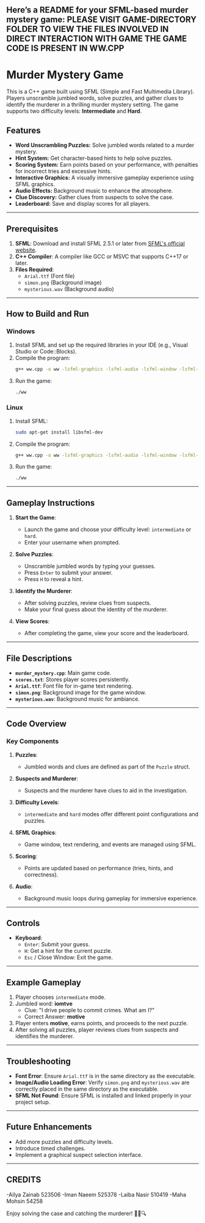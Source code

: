 Here’s a **README** for your SFML-based murder mystery game:
**PLEASE VISIT GAME-DIRECTORY FOLDER TO VIEW THE FILES INVOLVED IN DIRECT INTERACTION WITH GAME THE GAME CODE IS PRESENT IN WW.CPP**
---

# Murder Mystery Game

This is a C++ game built using SFML (Simple and Fast Multimedia Library). Players unscramble jumbled words, solve puzzles, and gather clues to identify the murderer in a thrilling murder mystery setting. The game supports two difficulty levels: **Intermediate** and **Hard**.

## Features
- **Word Unscrambling Puzzles:** Solve jumbled words related to a murder mystery.
- **Hint System:** Get character-based hints to help solve puzzles.
- **Scoring System:** Earn points based on your performance, with penalties for incorrect tries and excessive hints.
- **Interactive Graphics:** A visually immersive gameplay experience using SFML graphics.
- **Audio Effects:** Background music to enhance the atmosphere.
- **Clue Discovery:** Gather clues from suspects to solve the case.
- **Leaderboard:** Save and display scores for all players.

---

## Prerequisites
1. **SFML**: Download and install SFML 2.5.1 or later from [SFML's official website](https://www.sfml-dev.org/).
2. **C++ Compiler**: A compiler like GCC or MSVC that supports C++17 or later.
3. **Files Required**:
   - `Arial.ttf` (Font file)
   - `simon.png` (Background image)
   - `mysterious.wav` (Background audio)

---

## How to Build and Run
### Windows
1. Install SFML and set up the required libraries in your IDE (e.g., Visual Studio or Code::Blocks).
2. Compile the program:
   ```bash
   g++ ww.cpp -o ww -lsfml-graphics -lsfml-audio -lsfml-window -lsfml-system
   ```
3. Run the game:
   ```bash
   ./ww
   ```

### Linux
1. Install SFML:
   ```bash
   sudo apt-get install libsfml-dev
   ```
2. Compile the program:
   ```bash
   g++ ww.cpp -o ww -lsfml-graphics -lsfml-audio -lsfml-window -lsfml-system
   ```
3. Run the game:
   ```bash
   ./ww
   ```

---

## Gameplay Instructions
1. **Start the Game**:
   - Launch the game and choose your difficulty level: `intermediate` or `hard`.
   - Enter your username when prompted.

2. **Solve Puzzles**:
   - Unscramble jumbled words by typing your guesses.
   - Press `Enter` to submit your answer.
   - Press `H` to reveal a hint.

3. **Identify the Murderer**:
   - After solving puzzles, review clues from suspects.
   - Make your final guess about the identity of the murderer.

4. **View Scores**:
   - After completing the game, view your score and the leaderboard.

---

## File Descriptions
- **`murder_mystery.cpp`**: Main game code.
- **`scores.txt`**: Stores player scores persistently.
- **`Arial.ttf`**: Font file for in-game text rendering.
- **`simon.png`**: Background image for the game window.
- **`mysterious.wav`**: Background music for ambiance.

---

## Code Overview
### Key Components
1. **Puzzles**:
   - Jumbled words and clues are defined as part of the `Puzzle` struct.

2. **Suspects and Murderer**:
   - Suspects and the murderer have clues to aid in the investigation.

3. **Difficulty Levels**:
   - `intermediate` and `hard` modes offer different point configurations and puzzles.

4. **SFML Graphics**:
   - Game window, text rendering, and events are managed using SFML.

5. **Scoring**:
   - Points are updated based on performance (tries, hints, and correctness).

6. **Audio**:
   - Background music loops during gameplay for immersive experience.

---

## Controls
- **Keyboard**:
  - `Enter`: Submit your guess.
  - `H`: Get a hint for the current puzzle.
  - `Esc` / Close Window: Exit the game.

---

## Example Gameplay
1. Player chooses `intermediate` mode.
2. Jumbled word: **iomtve**
   - Clue: "I drive people to commit crimes. What am I?"
   - Correct Answer: **motive**
3. Player enters **motive**, earns points, and proceeds to the next puzzle.
4. After solving all puzzles, player reviews clues from suspects and identifies the murderer.

---

## Troubleshooting
- **Font Error**: Ensure `Arial.ttf` is in the same directory as the executable.
- **Image/Audio Loading Error**: Verify `simon.png` and `mysterious.wav` are correctly placed in the same directory as the executable.
- **SFML Not Found**: Ensure SFML is installed and linked properly in your project setup.

---

## Future Enhancements
- Add more puzzles and difficulty levels.
- Introduce timed challenges.
- Implement a graphical suspect selection interface.

---

## CREDITS
-Ailya Zainab 523506
-Iman Naeem 525378
-Laiba Nasir 510419
-Maha Mohsin 54258

Enjoy solving the case and catching the murderer! 🕵️‍♂️🔍
